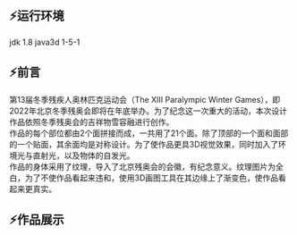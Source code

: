 ## :zap:​ 运行环境
jdk 1.8
java3d 1-5-1


## :zap:​ 前言
第13届冬季残疾人奥林匹克运动会（The XIII Paralympic Winter Games），即2022年北京冬季残奥会即将在年底举办。为了纪念这一次重大的活动，本次设计作品依照冬季残奥会的吉祥物雪容融进行创作。</br>
作品的每个部位都由2个面拼接而成，一共用了21个面。除了顶部的一个面和面部的一个贴面，其余面均是对称设计。为了使作品更具3D视觉效果，同时加入了环境光与直射光，以及物体的自发光。</br>
作品的身体采用了纹理，导入了北京残奥会的会徽，有纪念意义。纹理图片为全白，为了不使作品看起来违和，使用3D画图工具在其边缘上了渐变色，使作品看起来更真实。</br>

## :zap:​ 作品展示
